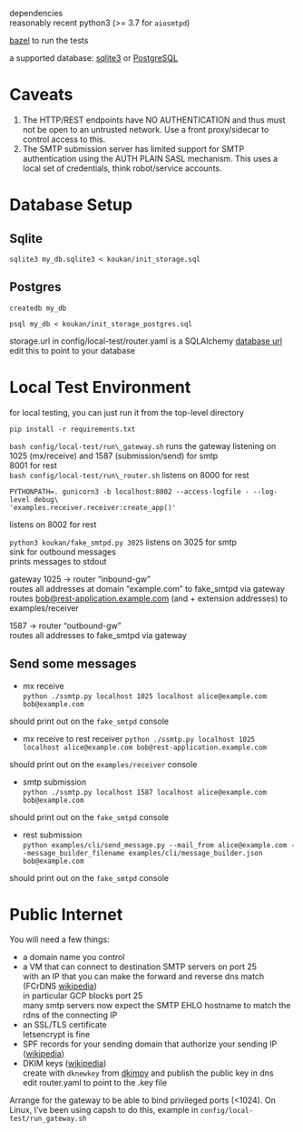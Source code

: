 dependencies  
reasonably recent python3 (\>= 3.7 for `aiosmtpd`)

[bazel](https://bazel.build/) to run the tests  

a supported database: [sqlite3](https://www.sqlite.org/) or
[PostgreSQL](https://www.postgresql.org/)

# Caveats

1. The HTTP/REST endpoints have NO AUTHENTICATION and thus must not be open to an untrusted network. Use a front proxy/sidecar to control access to this.
2. The SMTP submission server has limited support for SMTP
authentication using the AUTH PLAIN SASL mechanism. This uses a local
set of credentials, think robot/service accounts.



# Database Setup

## Sqlite

`sqlite3 my_db.sqlite3 < koukan/init_storage.sql`

## Postgres

```
createdb my_db

psql my_db < koukan/init_storage_postgres.sql
```

storage.url in config/local-test/router.yaml is a SQLAlchemy [database url](https://docs.sqlalchemy.org/en/20/core/engines.html#database-urls)  
edit this to point to your database

# Local Test Environment

for local testing, you can just run it from the top-level directory

`pip install -r requirements.txt`

`bash config/local-test/run\_gateway.sh`
runs the gateway listening on 1025 (mx/receive) and 1587 (submission/send) for smtp  
8001 for rest  
`bash config/local-test/run\_router.sh`
listens on 8000 for rest  
```
PYTHONPATH=. gunicorn3 -b localhost:8002 --access-logfile - --log-level debug\ 
'examples.receiver.receiver:create_app()'
```
listens on 8002 for rest

`python3 koukan/fake_smtpd.py 3025`
listens on 3025 for smtp  
sink for outbound messages  
prints messages to stdout

gateway 1025 → router “inbound-gw”  
routes all addresses at domain “example.com” to fake\_smtpd via gateway  
routes bob@rest-application.example.com (and \+ extension addresses) to examples/receiver

1587 → router “outbound-gw”  
routes all addresses to fake\_smtpd via gateway

## Send some messages

- mx receive  
`python ./ssmtp.py localhost 1025 localhost alice@example.com bob@example.com`

should print out on the `fake_smtpd` console

- mx receive to rest receiver
`python ./ssmtp.py localhost 1025 localhost alice@example.com bob@rest-application.example.com`

should print out on the `examples/receiver` console

- smtp submission  
`python ./ssmtp.py localhost 1587 localhost alice@example.com bob@example.com`

should print out on the `fake_smtpd` console

- rest submission  
`python examples/cli/send_message.py --mail_from alice@example.com --message_builder_filename examples/cli/message_builder.json bob@example.com`

should print out on the `fake_smtpd` console


# Public Internet

You will need a few things:

- a domain name you control  
- a VM that can connect to destination SMTP servers on port 25  
with an IP that you can make the forward and reverse dns match (FCrDNS [wikipedia](https://en.wikipedia.org/wiki/Forward-confirmed_reverse_DNS))  
in particular GCP blocks port 25  
many smtp servers now expect the SMTP EHLO hostname to match the rdns of the connecting IP  
- an SSL/TLS certificate  
letsencrypt is fine  
- SPF records for your sending domain that authorize your sending IP ([wikipedia](https://en.wikipedia.org/wiki/Sender_Policy_Framework))  
- DKIM keys ([wikipedia](https://en.wikipedia.org/wiki/DomainKeys_Identified_Mail))  
create with `dknewkey` from [dkimpy](https://pypi.org/project/dkimpy/) and publish the public key in dns  
edit router.yaml to point to the .key file

Arrange for the gateway to be able to bind privileged ports (\<1024).
On Linux, I’ve been using capsh to do this, example in
`config/local-test/run_gateway.sh`

